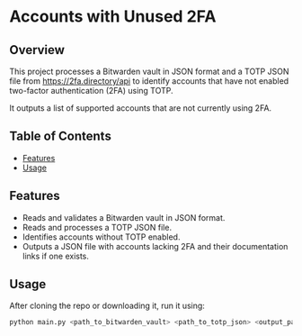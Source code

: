 # Accounts with Unused 2FA

## Overview
This project processes a Bitwarden vault in JSON format and a TOTP JSON file from https://2fa.directory/api to identify accounts that have not enabled two-factor authentication (2FA) using TOTP.

It outputs a list of supported accounts that are not currently using 2FA.

## Table of Contents

- [Features](#features)
- [Usage](#usage)

## Features

- Reads and validates a Bitwarden vault in JSON format.
- Reads and processes a TOTP JSON file.
- Identifies accounts without TOTP enabled.
- Outputs a JSON file with accounts lacking 2FA and their documentation links if one exists.

## Usage
After cloning the repo or downloading it, run it using:

```bash
python main.py <path_to_bitwarden_vault> <path_to_totp_json> <output_path>
```
